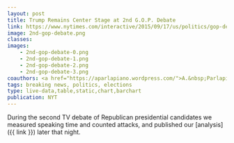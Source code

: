 ```yaml
---
layout: post
title: Trump Remains Center Stage at 2nd G.O.P. Debate
link: https://www.nytimes.com/interactive/2015/09/17/us/politics/gop-debate-trump-attacks-speaking-time.html
image: 2nd-gop-debate.png
classes:
images:
    - 2nd-gop-debate-0.png
    - 2nd-gop-debate-1.png
    - 2nd-gop-debate-2.png
    - 2nd-gop-debate-3.png
coauthors: <a href="https://aparlapiano.wordpress.com/">A.&nbsp;Parlapiano</a>, <a href="https://twitter.com/wilsonandrews">Wilson Andrews</a> & <a href="https://twitter.com/kkrebeccalai">K.K. Lai</a>
tags: breaking news, politics, elections
type: live-data,table,static,chart,barchart
publication: NYT
---
```


During the second TV debate of Republican presidential candidates we measured speaking time and counted attacks, and published our [analysis]({{ link }}) later that night.
